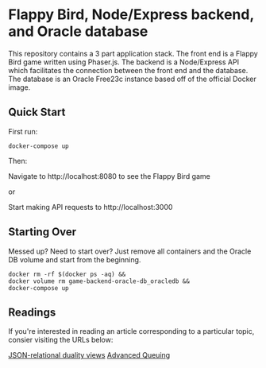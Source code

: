 # Flappy Bird, Node/Express backend, and Oracle database
This repository contains a 3 part application stack. The front end is a Flappy Bird game written using Phaser.js. The backend is a Node/Express API which facilitates the connection between the front end and the database. The database is an Oracle Free23c instance based off of the official Docker image.
## Quick Start
First run:
```
docker-compose up
```
Then:

Navigate to http://localhost:8080 to see the Flappy Bird game

or

Start making API requests to http://localhost:3000

## Starting Over
Messed up? Need to start over? Just remove all containers and the Oracle DB volume and start from the beginning.
```
docker rm -rf $(docker ps -aq) &&
docker volume rm game-backend-oracle-db_oracledb &&
docker-compose up
```

## Readings
If you're interested in reading an article corresponding to a particular topic, consier visiting the URLs below:

[JSON-relational duality views](https://www.linkedin.com/pulse/full-stack-javascript-app-utilizing-json-relational-duality-toscano-ffjde/?trackingId=hrfIm%2BZ6QXyXtoJl9%2FZuQQ%3D%3D)
[Advanced Queuing](#)

